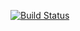 [![Build Status](https://travis-ci.org/riccardobl/DDSWriter.svg?branch=master)](https://travis-ci.org/riccardobl/DDSWriter)